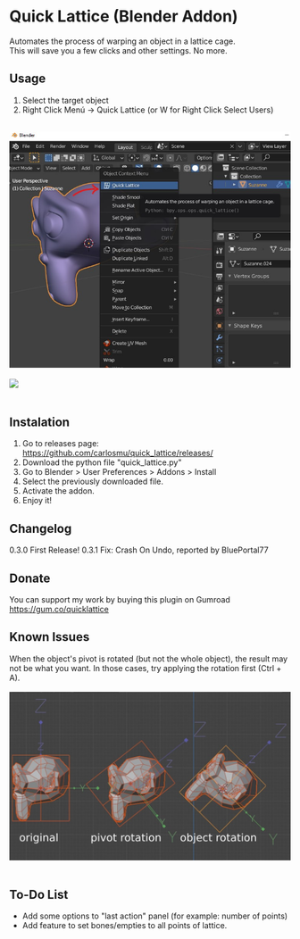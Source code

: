 # Quick Lattice (Blender Addon) 
Automates the process of warping an object in a lattice cage.  <br>
This will save you a few clicks and other settings. No more. <br>

## Usage
1. Select the target object
2. Right Click Menú -> Quick Lattice (or W for Right Click Select Users)
<br><br>
<img src="demo/quick_lattice.jpg" width="600">
<br><br>
<img src="demo/quick_lattice.gif" width="600">
<br><br>

## Instalation
1. Go to releases page: https://github.com/carlosmu/quick_lattice/releases/
2. Download the python file "quick_lattice.py"
3. Go to Blender > User Preferences > Addons > Install 
4. Select the previously downloaded file.
5. Activate the addon.
7. Enjoy it!

## Changelog
0.3.0 First Release!
0.3.1 Fix: Crash On Undo, reported by BluePortal77 

## Donate
You can support my work by buying this plugin on Gumroad https://gum.co/quicklattice

## Known Issues
When the object's pivot is rotated (but not the whole object), the result may not be what you want. In those cases, try applying the rotation first (Ctrl + A).
<br><br>
<img src="demo/known_issues.jpg" width="600">
<br><br>

## To-Do List
- Add some options to "last action" panel (for example: number of points)
- Add feature to set bones/empties to all points of lattice.
